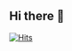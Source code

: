 ## Hi there 👋
[![Hits](https://hits.seeyoufarm.com/api/count/incr/badge.svg?url=https://github.com/YunheeLim)](https://github.com/YunheeLim)

<!--
**YunheeLim/YunheeLim** is a ✨ _special_ ✨ repository because its `README.md` (this file) appears on your GitHub profile.

Here are some ideas to get you started:

- 🔭 I’m currently working on ...
- 🌱 I’m currently learning ...
- 👯 I’m looking to collaborate on ...
- 🤔 I’m looking for help with ...
- 💬 Ask me about ...
- 📫 How to reach me: ...
- 😄 Pronouns: ...
- ⚡ Fun fact: ...
-->
